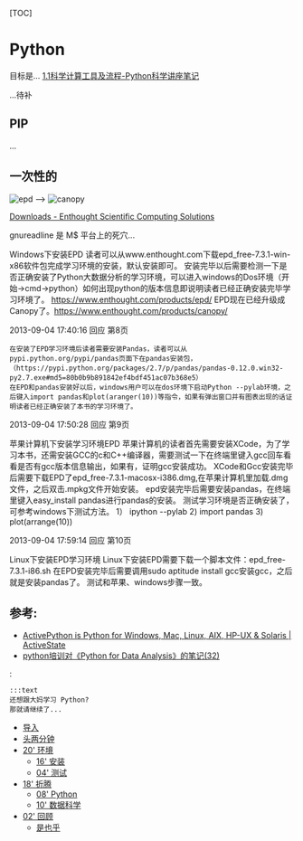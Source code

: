 [TOC]

# Python

目标是...
[1.1科学计算工具及流程-Python科学讲座笔记](http://cloga.info/python_scientific_lecture_notes/2014/12/15/Scientific_computing_with_tools_and_workflow/)

...待补

## PIP


...

## 一次性的

![epd](https://d1b52glnitmtj9.cloudfront.net/etw/img/epd-logo.png?978826a)
-->
![canopy](https://d1b52glnitmtj9.cloudfront.net/etw/img/canopy-logo.png?978826a)

[Downloads - Enthought Scientific Computing Solutions](https://store.enthought.com/downloads/)

gnureadline 是 M$ 平台上的死穴...

Windows下安装EPD
  读者可以从www.enthought.com下载epd_free-7.3.1-win-x86软件包完成学习环境的安装，默认安装即可。
  安装完毕以后需要检测一下是否正确安装了Python大数据分析的学习环境，可以进入windows的Dos环境（开始->cmd->python）如何出现python的版本信息即说明读者已经正确安装完毕学习环境了。
  https://www.enthought.com/products/epd/
  EPD现在已经升级成Canopy了。https://www.enthought.com/products/canopy/
  

2013-09-04 17:40:16 回应
第8页

    在安装了EPD学习环境后读者需要安装Pandas，读者可以从pypi.python.org/pypi/pandas页面下在pandas安装包，（https://pypi.python.org/packages/2.7/p/pandas/pandas-0.12.0.win32-py2.7.exe#md5=80b0b9b891842ef4bdf451ac07b368e5）
    在EPD和pandas安装好以后，windows用户可以在dos环境下启动Python --pylab环境，之后键入import pandas和plot(aranger(10))等指令，如果有弹出窗口并有图表出现的话证明读者已经正确安装了本书的学习环境了。

2013-09-04 17:50:28 回应
第9页

苹果计算机下安装学习环境EPD
     苹果计算机的读者首先需要安装XCode，为了学习本书，还需安装GCC的c和C++编译器，需要测试一下在终端里键入gcc回车看看是否有gcc版本信息输出，如果有，证明gcc安装成功。
     XCode和Gcc安装完毕后需要下载EPD了epd_free-7.3.1-macosx-i386.dmg,在苹果计算机里加载.dmg文件，之后双击.mpkg文件开始安装。
     epd安装完毕后需要安装pandas，在终端里键入easy_install pandas进行pandas的安装。
     测试学习环境是否正确安装了，可参考windows下测试方法。
      1） ipython --pylab
      2)   import pandas
      3)   plot(arrange(10))

2013-09-04 17:59:14 回应
第10页

Linux下安装EPD学习环境
   Linux下安装EPD需要下载一个脚本文件：epd_free-7.3.1-i86.sh
   在EPD安装完毕后需要调用sudo aptitude install gcc安装gcc，之后就是安装pandas了。
   测试和苹果、windows步骤一致。


## 参考:
- [ActivePython is Python for Windows, Mac, Linux, AIX, HP-UX & Solaris | ActiveState](http://www.activestate.com/activepython)
- [python培训对《Python for Data Analysis》的笔记(32)](http://book.douban.com/people/jeapedu/annotation/25717197/?start=0)

:

    :::text
    还想跟大妈学习 Python?
    那就请继续了...



* [导入](min-loading.md)
* [头两分钟](min-0-2.md)
* [20' 环境](min-2-22.md)
    - [16' 安装](min-2-18.md)
    - [04' 测试](min-18-22.md)
* [18' 折腾](min-22-40.md)
    - [08' Python](min-22-30.md)
    - [10' 数据科学](min-30-40.md)
* [02' 回顾](min-40-42.md)
    - [是也乎](min-plus.md)


